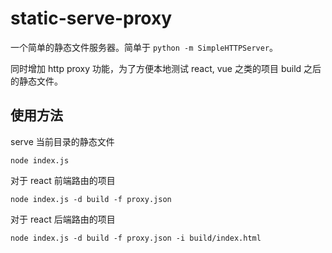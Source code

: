 # static-serve-proxy

一个简单的静态文件服务器。简单于 `python -m SimpleHTTPServer`。

同时增加 http proxy 功能，为了方便本地测试 react, vue 之类的项目 build 之后的静态文件。

## 使用方法

serve 当前目录的静态文件
```
node index.js
```

对于 react 前端路由的项目
```
node index.js -d build -f proxy.json
```

对于 react 后端路由的项目
```
node index.js -d build -f proxy.json -i build/index.html
```

